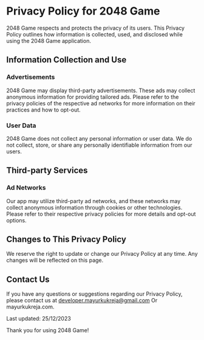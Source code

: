 # Privacy Policy for 2048 Game

2048 Game respects and protects the privacy of its users. This Privacy Policy outlines how information is collected, used, and disclosed while using the 2048 Game application.

## Information Collection and Use

### Advertisements
2048 Game may display third-party advertisements. These ads may collect anonymous information for providing tailored ads. Please refer to the privacy policies of the respective ad networks for more information on their practices and how to opt-out.

### User Data
2048 Game does not collect any personal information or user data. We do not collect, store, or share any personally identifiable information from our users.

## Third-party Services

### Ad Networks
Our app may utilize third-party ad networks, and these networks may collect anonymous information through cookies or other technologies. Please refer to their respective privacy policies for more details and opt-out options.

## Changes to This Privacy Policy

We reserve the right to update or change our Privacy Policy at any time. Any changes will be reflected on this page.

## Contact Us

If you have any questions or suggestions regarding our Privacy Policy, please contact us at developer.mayurkukreja@gmail.com Or mayurkukreja.com.

Last updated: 25/12/2023

Thank you for using 2048 Game!
